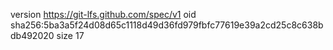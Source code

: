 version https://git-lfs.github.com/spec/v1
oid sha256:5ba3a5f24d08d65c1118d49d36fd979fbfc77619e39a2cd25c8c638bdb492020
size 17
